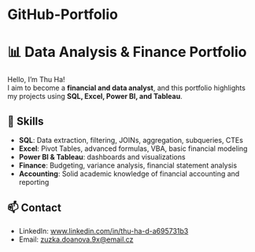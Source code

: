 # GitHub-Portfolio
# 📊 Data Analysis & Finance Portfolio
Hello, I’m Thu Ha!  
I aim to become a **financial and data analyst**, and this portfolio highlights my projects using **SQL, Excel, Power BI, and Tableau**.

## 🔧 Skills
- **SQL**:  Data extraction, filtering, JOINs, aggregation, subqueries, CTEs 
- **Excel**: Pivot Tables, advanced formulas, VBA, basic financial modeling  
- **Power BI & Tableau**: dashboards and visualizations  
- **Finance**: Budgeting, variance analysis, financial statement analysis
- **Accounting**: Solid academic knowledge of financial accounting and reporting

## 📫 Contact
- LinkedIn: www.linkedin.com/in/thu-ha-d-a695731b3
- Email: zuzka.doanova.9x@email.cz
